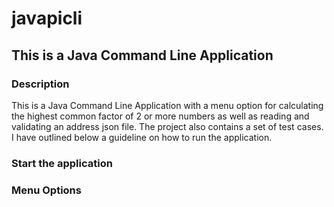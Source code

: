 # javapicli

## This is a Java Command Line Application 

### Description

This is a Java Command Line Application with a menu option for calculating the highest common factor of 2 or more numbers as well as reading and validating an address json file. The project also contains a set of test cases. I have outlined below a guideline on how to run the application.

### Start the application

### Menu Options

